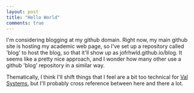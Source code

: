 ```yaml
---
layout: post
title: "Hello World"
comments: true
---
```


I'm considering blogging at my github domain.
Right now, my main github site is hosting my academic web page, so I've set up a repository called 'blog' to host the blog, so that it'll show up as jofrhwld.github.io/blog.
It seems like a pretty nice approach, and I wonder how many other use a github 'blog' repository in a similar way.

Thematically, I think I'll shift things that I feel are a bit too technical for <a href = "http://val-systems.blogspot.com/">Val Systems</a>, but I'll probably cross reference between here and there a lot.